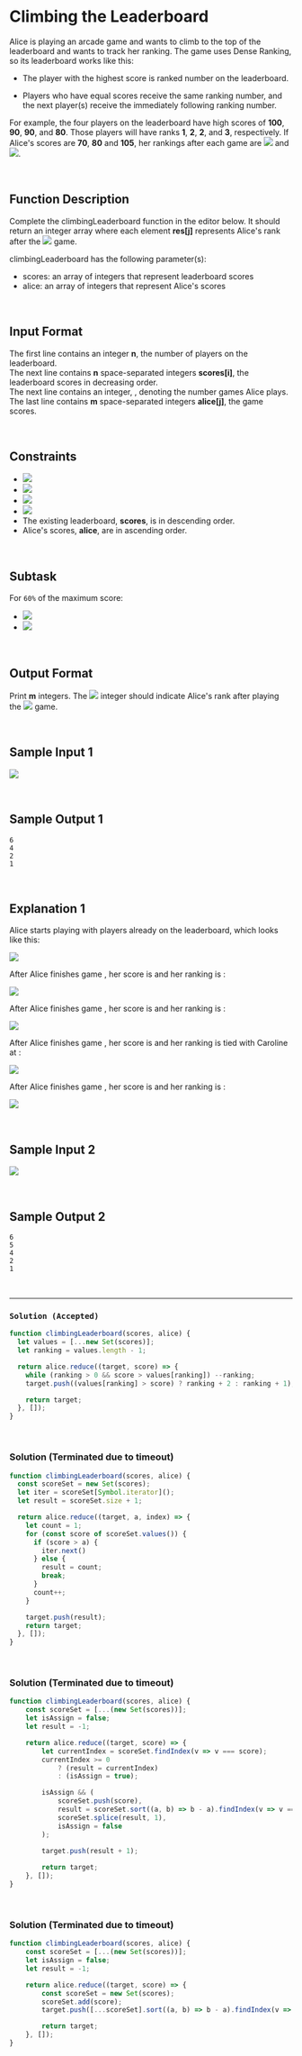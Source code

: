 # Climbing the Leaderboard
  
Alice is playing an arcade game and wants to climb to the top of the leaderboard and wants to track her ranking. The game uses Dense Ranking, so its leaderboard works like this:

- The player with the highest score is ranked number  on the leaderboard.

- Players who have equal scores receive the same ranking number, and the next player(s) receive the immediately following ranking number.

For example, the four players on the leaderboard have high scores of **100**, **90**, **90**, and **80**. Those players will have ranks **1**, **2**, **2**, and **3**, respectively. If Alice's scores are **70**, **80** and **105**, her rankings after each game are ![](https://latex.codecogs.com/gif.latex?4^{th},&space;3^{th}) and ![](https://latex.codecogs.com/gif.latex?1^{st}).

<br/>

## Function Description

Complete the climbingLeaderboard function in the editor below. It should return an integer array where each element **res[j]** represents Alice's rank after the ![](https://latex.codecogs.com/gif.latex?j^{th}) game.

climbingLeaderboard has the following parameter(s):

- scores: an array of integers that represent leaderboard scores
- alice: an array of integers that represent Alice's scores

<br/>

## Input Format

The first line contains an integer **n**, the number of players on the leaderboard.  
The next line contains **n** space-separated integers **scores[i]**, the leaderboard scores in decreasing order.  
The next line contains an integer, , denoting the number games Alice plays.  
The last line contains **m** space-separated integers **alice[j]**, the game scores. 

<br/>

## Constraints

- ![](https://latex.codecogs.com/gif.latex?1\leq&space;n\leq&space;2\times&space;10^{5})
- ![](https://latex.codecogs.com/gif.latex?1\leq&space;m\leq&space;2\times&space;10^{5})
- ![](https://latex.codecogs.com/gif.latex?0\leq&space;scores[i]\leq&space;10^{9}&space;for&space;0\leq&space;i<&space;n)
- ![](https://latex.codecogs.com/gif.latex?0\leq&space;alice[j]\leq&space;10^{9}&space;for&space;0\leq&space;j<&space;n)
- The existing leaderboard, **scores**, is in descending order.
- Alice's scores, **alice**, are in ascending order.

<br/>

## Subtask

For `60%` of the maximum score:

- ![](https://latex.codecogs.com/gif.latex?1\leq&space;n\leq&space;200)
- ![](https://latex.codecogs.com/gif.latex?1\leq&space;m\leq&space;200)

<br/>

## Output Format

Print **m** integers. The ![](https://latex.codecogs.com/gif.latex?j^{th}) integer should indicate Alice's rank after playing the ![](https://latex.codecogs.com/gif.latex?j^{th}) game.

<br/>

## Sample Input 1
![](./images/leader-board-06.png)

<br/>

## Sample Output 1
```
6
4
2
1
``` 

<br/>

## Explanation 1

Alice starts playing with  players already on the leaderboard, which looks like this:

![](./images/leader-board-01.png)

After Alice finishes game , her score is  and her ranking is :

![](./images/leader-board-02.png)

After Alice finishes game , her score is  and her ranking is :

![](./images/leader-board-03.png)

After Alice finishes game , her score is  and her ranking is tied with Caroline at :

![](./images/leader-board-04.png)

After Alice finishes game , her score is  and her ranking is :

![](./images/leader-board-05.png)

<br/>

## Sample Input 2
![](./images/leader-board-07.png)

<br/> 

## Sample Output 2
```
6
5
4
2
1
```

<br/>

---

### `Solution (Accepted)`

```javascript
function climbingLeaderboard(scores, alice) {
  let values = [...new Set(scores)];
  let ranking = values.length - 1;

  return alice.reduce((target, score) => {
    while (ranking > 0 && score > values[ranking]) --ranking;
    target.push((values[ranking] > score) ? ranking + 2 : ranking + 1);

    return target;
  }, []);
}
```
<br/>

### Solution (Terminated due to timeout)

```javascript
function climbingLeaderboard(scores, alice) {
  const scoreSet = new Set(scores);
  let iter = scoreSet[Symbol.iterator]();
  let result = scoreSet.size + 1;

  return alice.reduce((target, a, index) => {
    let count = 1;
    for (const score of scoreSet.values()) {
      if (score > a) {
        iter.next()
      } else {
        result = count;
        break;
      }
      count++;
    }

    target.push(result);
    return target;
  }, []);
}
```
<br/>

### Solution (Terminated due to timeout)

```javascript
function climbingLeaderboard(scores, alice) {
    const scoreSet = [...(new Set(scores))];
    let isAssign = false;
    let result = -1;

    return alice.reduce((target, score) => {
        let currentIndex = scoreSet.findIndex(v => v === score);
        currentIndex >= 0
            ? (result = currentIndex)
            : (isAssign = true);

        isAssign && (
            scoreSet.push(score),
            result = scoreSet.sort((a, b) => b - a).findIndex(v => v === score),
            scoreSet.splice(result, 1),
            isAssign = false
        );
        
        target.push(result + 1);

        return target;
    }, []);
}
```
<br/>

### Solution (Terminated due to timeout)

```javascript
function climbingLeaderboard(scores, alice) {
    const scoreSet = [...(new Set(scores))];
    let isAssign = false;
    let result = -1;

    return alice.reduce((target, score) => {
        const scoreSet = new Set(scores);
        scoreSet.add(score);
        target.push([...scoreSet].sort((a, b) => b - a).findIndex(v => v === score) + 1);

        return target;
    }, []);
}
```